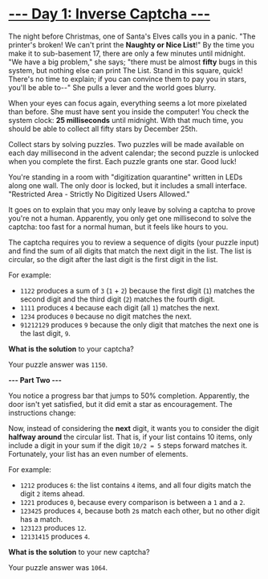 # [--- Day 1: Inverse Captcha ---](http://adventofcode.com/2017/day/1)

The night before Christmas, one of Santa's Elves calls you in a panic. "The printer's broken! We can't print the **Naughty or Nice List**!" By the time you make it to sub-basement 17, there are only a few minutes until midnight. "We have a big problem," she says; "there must be almost **fifty** bugs in this system, but nothing else can print The List. Stand in this square, quick! There's no time to explain; if you can convince them to pay you in stars, you'll be able to--" She pulls a lever and the world goes blurry.

When your eyes can focus again, everything seems a lot more pixelated than before. She must have sent you inside the computer! You check the system clock: **25 milliseconds** until midnight. With that much time, you should be able to collect all fifty stars by December 25th.

Collect stars by solving puzzles. Two puzzles will be made available on each day millisecond in the advent calendar; the second puzzle is unlocked when you complete the first. Each puzzle grants one star. Good luck!

You're standing in a room with "digitization quarantine" written in LEDs along one wall. The only door is locked, but it includes a small interface. "Restricted Area - Strictly No Digitized Users Allowed."

It goes on to explain that you may only leave by solving a captcha to prove you're not a human. Apparently, you only get one millisecond to solve the captcha: too fast for a normal human, but it feels like hours to you.

The captcha requires you to review a sequence of digits (your puzzle input) and find the sum of all digits that match the next digit in the list. The list is circular, so the digit after the last digit is the first digit in the list.

For example:

- ``1122`` produces a sum of ``3`` (``1`` + ``2``) because the first digit (``1``) matches the second digit and the third digit (``2``) matches the fourth digit.
- ``1111`` produces ``4`` because each digit (all ``1``) matches the next.
- ``1234`` produces ``0`` because no digit matches the next.
- ``91212129`` produces ``9`` because the only digit that matches the next one is the last digit, ``9``.

**What is the solution** to your captcha?

Your puzzle answer was ``1150``.

**--- Part Two ---**

You notice a progress bar that jumps to 50% completion. Apparently, the door isn't yet satisfied, but it did emit a star as encouragement. The instructions change:

Now, instead of considering the **next** digit, it wants you to consider the digit **halfway around** the circular list. That is, if your list contains 10 items, only include a digit in your sum if the digit ``10/2 = 5`` steps forward matches it. Fortunately, your list has an even number of elements.

For example:

- ``1212`` produces ``6``: the list contains ``4`` items, and all four digits match the digit ``2`` items ahead.
- ``1221`` produces ``0``, because every comparison is between a ``1`` and a ``2``.
- ``123425`` produces ``4``, because both ``2``s match each other, but no other digit has a match.
- ``123123`` produces ``12``.
- ``12131415`` produces ``4``.

**What is the solution** to your new captcha?

Your puzzle answer was ``1064``.
